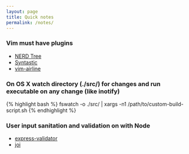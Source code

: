 ```yaml
---
layout: page
title: Quick notes
permalink: /notes/
---
```


### Vim must have plugins
- [NERD Tree](https://github.com/scrooloose/nerdtree)
- [Syntastic](https://github.com/scrooloose/syntastic)
- [vim-airline](https://github.com/vim-airline/vim-airline)


### On OS X watch directory (./src/) for changes and run executable on any change (like inotify)

{% highlight bash %}
fswatch -o ./src/ | xargs -n1 /path/to/custom-build-script.sh
{% endhighlight %}

### User input sanitation and validation on with Node
- [express-validator](https://github.com/ctavan/express-validator)
- [joi](https://github.com/hapijs/joi)

